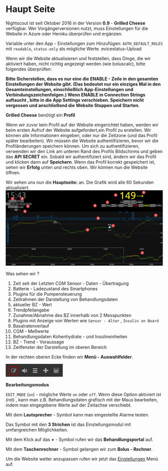 # Haupt Seite

Nightscout ist seit Oktober 2016 in der Version **0.9** - **Grilled Cheese** verfügbar. Wer Vorgängerversionen nutzt,
muss Einstellungen für die Website in Azure oder Heroku überprüfen und ergänzen.


Variable unter den App - Einstellungen  zum Hinzufügen: `AUTH_DEFAULT_ROLES` mit `readable`, `status-only` als mögliche Werte.
evicestatus-Upload

Wenn wir die Website aktualisieren und feststellen, dass Dinge, die wir aktiviert haben, nicht richtig angezeigt werden (wie boluscalc), bitte folgendes überprüfen:

**Bitte Sicherstellen, dass es nur eine die ENABLE - Zeile in den gesamten Einstellungen der Website gibt. (Das bedeutet nur ein einziges Mal in den Gesamteinstellungen, einschließlich App-Einstellungen und Verbindungszeichenfolgen.)
 Wenn ENABLE in Connection Strings auftaucht , bitte in die App Settings verschieben. Speichern nicht vergessen und anschließend die Website Stoppen und Starten.**

**Grilled Cheese** benötigt ein **Profil**

Wenn wir zuvor kein Profil auf der Website eingerichtet haben, werden wir beim ersten Aufruf der Website aufgefordert,ein Profil zu erstellen. Wir können alle Informationen eingeben, oder nur die Zeitzone (und das Profil später bearbeiten). Wir müssen die Website authentifizieren, bevor wir die Profiländerungen speichern können. Um sich zu authentifizieren, verwenden wir den Link am unteren Rand des Profils Bildschirms und geben das **API SECRET** ein. Sobald wir authentifiziert sind, ändern wir das  Profil und klicken  dann auf **Speichern**. Wenn das Profil korrekt gespeichert ist, sehen wir  **Erfolg** unten und rechts oben. Wir können nun die Website öffnen.

Wir sehen uns nun die **Hauptseite:** an. Die Grafik wird alle 60 Sekunden aktualisiert.
![nightscout_base_site](../images/nightscout/nightscout_base_site.jpg)

Was sehen wir ?
  1. Zeit seit der Letzten CGM Sensor - Daten - Übertragung
  2. Batterie - Ladezustand des Smartphones
  3. Plugins für die Pumpensteuerung
  4. Zeitrahmen der Darstellung von Behandlungsdaten
  5. aktueller BZ - Wert
  6. Trendpfeilangabe
  7. Zunahme/Abnahme des BZ innerhalb von 2 Messpunkten
  8. Plugins mit Anzeige von  Werten wie  `Sensor - Alter` , `Insulin on Board`
  9. Basalratenverlauf
  10. CGM - Meßwerte
  11. Behandlungsdaten Kohenhydrate - und Insulineinheiten
  12. BZ - Trend - Voraussage
  13. Zeitfenster der Darstellung im oberen Bereich
  
  
In der rechten oberen Ecke finden wir **Menü - Auswahlfelder**.

![Menüpunkte](../images/nightscout/grilledcheese-edit2.png)

**Bearbeitungsmodus**

`EDIT_MODE` (`on`) - mögliche Werte `on` oder `off`. Wenn diese Option aktiviert ist (rot) , kann man z.B. Behandlungsdaten grafisch mit der Maus bearbeiten, indem man eingegebene Werte auf der Zeitachse verschiebt.

Mit dem **Lautsprecher** - Symbol  kann man eingestellte Alarme testen.

Das Symbol mit den **3 Strichen** ist das Einstellungsmodul mit umfangreichen Möglichkeiten.

Mit dem Klick auf das  **+** - Symbol rufen wir das **Behandlungsportal** auf.

Mit dem **Taschenrechner** - Symbol gelangen wir zum **Bolus - Rechner**.


Um die Website weiter anzupassen rufen wir jetzt das [Einstellungen](../nightscout/settings.md) Menü auf.















